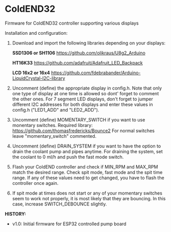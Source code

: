 # ColdEND32
Firmware for ColdEND32 controller supporting various displays

Installation and configuration:

1) Download and import the following libraries depending on your displays:

   **SSD1306 or SH1106**
   https://github.com/olikraus/U8g2_Arduino

   **HT16K33**
   https://github.com/adafruit/Adafruit_LED_Backpack

   **LCD 16x2 or 16x4**
   https://github.com/fdebrabander/Arduino-LiquidCrystal-I2C-library

2) Uncomment (define) the appropriate display in config.h. Note that only one type of
   display at one time is allowed so dont' forget to comment the other ones.
   For 7 segment LED displays, don't forget to jumper different I2C addresses for both
   displays and enter these values in config.h ("LED1_ADD" and "LED2_ADD").

3) Uncomment (define) MOMENTARY_SWITCH if you want to use monentary switches.
   Required library: https://github.com/thomasfredericks/Bounce2
   For normal switches leave "momentary_switch" commented.

4) Uncomment (define) DRAIN_SYSTEM if you want to have the option to drain the coolant
   pump and pipes anytime. For draining the system, set the coolant to 0 ml/h and push the
   fast mode switch.

5) Flash your ColdEND controller and check if MIN_RPM and MAX_RPM match the desired range.
   Check spit mode, fast mode and the spit time range. If any of these values need to get changed,
   you have to flash the controller once again.

6) If spit mode at times does not start or any of your momentary switches seem to work not properly,
   it is most likely that they are bouncing. In this case, increase SWITCH_DEBOUNCE slightly.


**HISTORY:**

- v1.0: Initial firmware for ESP32 controlled pump board
